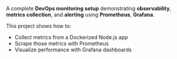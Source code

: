 
A complete **DevOps monitoring setup** demonstrating **observability**, **metrics collection**, and **alerting** using **Prometheus**, **Grafana**.


This project shows how to:
- Collect metrics from a Dockerized Node.js app
- Scrape those metrics with Prometheus
- Visualize performance with Grafana dashboards


